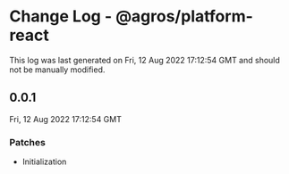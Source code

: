 # Change Log - @agros/platform-react

This log was last generated on Fri, 12 Aug 2022 17:12:54 GMT and should not be manually modified.

## 0.0.1
Fri, 12 Aug 2022 17:12:54 GMT

### Patches

- Initialization

